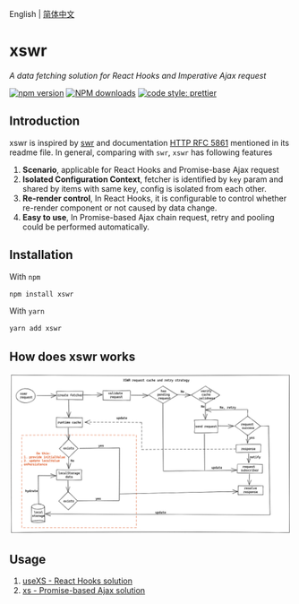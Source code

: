 English | [简体中文](./README-zh_CN.md)

# xswr

_A data fetching solution for React Hooks and Imperative Ajax request_

[![npm version](https://img.shields.io/npm/v/xswr.svg?style=flat)](https://www.npmjs.com/package/xswr) [![NPM downloads](https://img.shields.io/npm/dm/xswr.svg?style=flat-square)](http://www.npmtrends.com/xswr) [![code style: prettier](https://img.shields.io/badge/code_style-prettier-ff69b4.svg)](https://github.com/prettier/prettier)

## Introduction

xswr is inspired by [swr](https://github.com/zeit/swr) and documentation [HTTP RFC 5861](https://tools.ietf.org/html/rfc5861) mentioned in its readme file. In general, comparing with `swr`, `xswr` has following features

1. **Scenario**, applicable for React Hooks and Promise-base Ajax request
2. **Isolated Configuration Context**, fetcher is identified by `key` param and shared by items with same key, config is isolated from each other.
3. **Re-render control**, In React Hooks, it is configurable to control whether re-render component or not caused by data change.
4. **Easy to use**, In Promise-based Ajax chain request, retry and pooling could be performed automatically.

## Installation

With `npm`

```bash
npm install xswr
```

With `yarn`

```bash
yarn add xswr
```

## How does xswr works

![basic mechanism](./docs/xswr.png)

## Usage

1. [useXS - React Hooks solution](./docs/useXS.md)
2. [xs - Promise-based Ajax solution](./docs/xs.md)
